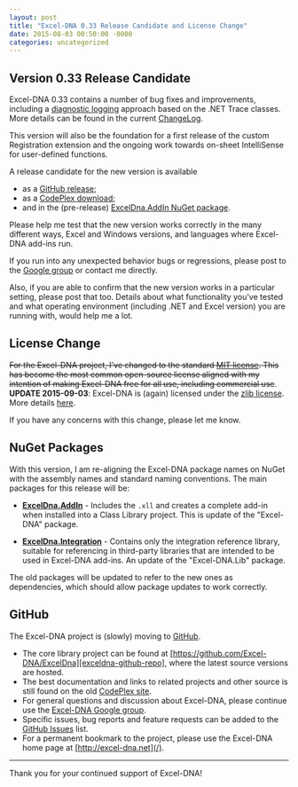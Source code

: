 ```yaml
---
layout: post
title: "Excel-DNA 0.33 Release Candidate and License Change"
date: 2015-08-03 00:50:00 -0000
categories: uncategorized
---
```

## Version 0.33 Release Candidate

Excel-DNA 0.33 contains a number of bug fixes and improvements, including a [diagnostic logging][diagnostic-logging] approach based on the .NET Trace classes. More details can be found in the current [ChangeLog][changelog].

This version will also be the foundation for a first release of the custom Registration extension and the ongoing work towards on-sheet IntelliSense for user-defined functions.

A release candidate for the new version is available

* as a [GitHub release][github-release];
* as a [CodePlex download][codeplex-release];
* and in the (pre-release) [ExcelDna.AddIn NuGet package][addin-nupkg].

Please help me test that the new version works correctly in the many different ways, Excel and Windows versions, and languages where Excel-DNA add-ins run.

If you run into any unexpected behavior bugs or regressions, please post to the [Google group][excel-dna-group] or contact me directly.

Also, if you are able to confirm that the new version works in a particular setting, please post that too. Details about what functionality you've tested and what operating environment (including .NET and Excel version) you are running with, would help me a lot.


## License Change

~~For the Excel-DNA project, I've changed to the standard [MIT license][mit-license]. This has become the most common open-source license aligned with my intention of making Excel-DNA free for all use, including commercial use~~. **UPDATE 2015-09-03**: Excel-DNA is (again) licensed under the [zlib license][license]. More details [here][post-v0-33-8-rc2].

If you have any concerns with this change, please let me know.


## NuGet Packages

With this version, I am re-aligning the Excel-DNA package names on NuGet with the assembly names and standard naming conventions. The main packages for this release will be:

* **[ExcelDna.AddIn][addin-nupkg]** - Includes the `.xll` and creates a complete add-in when installed into a Class Library project. This is update of the "Excel-DNA" package.

* **[ExcelDna.Integration][integration-nupkg]** - Contains only the integration reference library, suitable for referencing in third-party libraries that are intended to be used in Excel-DNA add-ins. An update of the "Excel-DNA.Lib" package.

The old packages will be updated to refer to the new ones as dependencies, which should allow package updates to work correctly.


## GitHub

The Excel-DNA project is (slowly) moving to [GitHub][exceldna-github-home].

* The core library project can be found at [https://github.com/Excel-DNA/ExcelDna][exceldna-github-repo], where the latest source versions are hosted.
* The best documentation and links to related projects and other source is still found on the old [CodePlex site][exceldna-codeplex].
* For general questions and discussion about Excel-DNA, please continue use the [Excel-DNA Google group][excel-dna-group].
* Specific issues, bug reports and feature requests can be added to the [GitHub Issues][exceldna-github-issues] list.
* For a permanent bookmark to the project, please use the Excel-DNA home page at [http://excel-dna.net](/).

---

Thank you for your continued support of Excel-DNA!

[diagnostic-logging]: https://github.com/Excel-DNA/ExcelDna/wiki/Diagnostic-Logging
[changelog]: https://github.com/Excel-DNA/ExcelDna/blob/master/Distribution/ChangeLog.txt
[github-release]: https://github.com/Excel-DNA/ExcelDna/releases/tag/v0.33.7-rc1
[codeplex-release]: https://exceldna.codeplex.com/releases/view/616591
[addin-nupkg]: https://www.nuget.org/packages/ExcelDna.AddIn/
[excel-dna-group]: https://groups.google.com/forum/#!forum/exceldna
[license]: https://github.com/Excel-DNA/ExcelDna/blob/master/LICENSE.txt
[post-v0-33-8-rc2]: /2015/09/03/excel-dna-version-0-33-8-rc2-available/
[mit-license]: https://github.com/Excel-DNA/ExcelDna/blob/master/LICENSE.txt
[exceldna-github-home]: https://github.com/Excel-DNA
[exceldna-github-repo]: https://github.com/Excel-DNA/ExcelDna/
[exceldna-codeplex]: https://exceldna.codeplex.com
[exceldna-github-issues]: https://github.com/Excel-DNA/ExcelDna/issues/
[integration-nupkg]: https://www.nuget.org/packages/ExcelDna.Integration/

